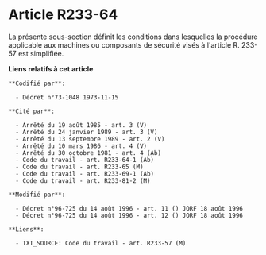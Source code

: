 # Article R233-64

La présente sous-section définit les conditions dans lesquelles la procédure applicable aux machines ou composants de
sécurité visés à l'article R. 233-57 est simplifiée.

**Liens relatifs à cet article**

	**Codifié par**:

	  - Décret n°73-1048 1973-11-15

	**Cité par**:

	  - Arrêté du 19 août 1985 - art. 3 (V)
	  - Arrêté du 24 janvier 1989 - art. 3 (V)
	  - Arrêté du 13 septembre 1989 - art. 2 (V)
	  - Arrêté du 10 mars 1986 - art. 4 (V)
	  - Arrêté du 30 octobre 1981 - art. 4 (Ab)
	  - Code du travail - art. R233-64-1 (Ab)
	  - Code du travail - art. R233-65 (M)
	  - Code du travail - art. R233-69-1 (Ab)
	  - Code du travail - art. R233-81-2 (M)

	**Modifié par**:

	  - Décret n°96-725 du 14 août 1996 - art. 11 () JORF 18 août 1996
	  - Décret n°96-725 du 14 août 1996 - art. 12 () JORF 18 août 1996

	**Liens**:

	  - TXT_SOURCE: Code du travail - art. R233-57 (M)
